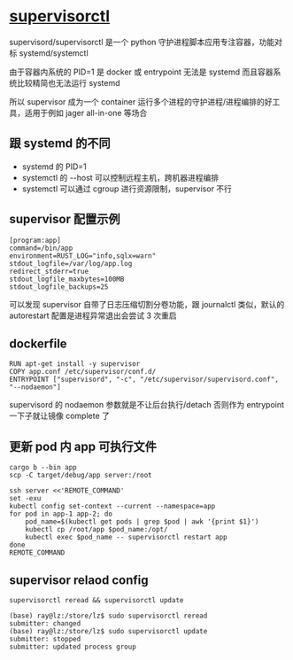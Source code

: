 # [supervisorctl](/2022/06/supervisorctl.md)

supervisord/supervisorctl 是一个 python 守护进程脚本应用专注容器，功能对标 systemd/systemctl

由于容器内系统的 PID=1 是 docker 或 entrypoint 无法是 systemd 而且容器系统比较精简也无法运行 systemd

所以 supervisor 成为一个 container 运行多个进程的守护进程/进程编排的好工具，适用于例如 jager all-in-one 等场合

## 跟 systemd 的不同

- systemd 的 PID=1
- systemctl 的 --host 可以控制远程主机，跨机器进程编排
- systemctl 可以通过 cgroup 进行资源限制，supervisor 不行

## supervisor 配置示例

```
[program:app]
command=/bin/app
environment=RUST_LOG="info,sqlx=warn"
stdout_logfile=/var/log/app.log
redirect_stderr=true
stdout_logfile_maxbytes=100MB
stdout_logfile_backups=25
```

可以发现 supervisor 自带了日志压缩切割分卷功能，跟 journalctl 类似，默认的 autorestart 配置是进程异常退出会尝试 3 次重启

## dockerfile

```
RUN apt-get install -y supervisor
COPY app.conf /etc/supervisor/conf.d/
ENTRYPOINT ["supervisord", "-c", "/etc/supervisor/supervisord.conf", "--nodaemon"]
```

supervisord 的 nodaemon 参数就是不让后台执行/detach 否则作为 entrypoint 一下子就让镜像 complete 了

## 更新 pod 内 app 可执行文件

```
cargo b --bin app
scp -C target/debug/app server:/root

ssh server <<'REMOTE_COMMAND'
set -exu
kubectl config set-context --current --namespace=app
for pod in app-1 app-2; do
    pod_name=$(kubectl get pods | grep $pod | awk '{print $1}')
    kubectl cp /root/app $pod_name:/opt/
    kubectl exec $pod_name -- supervisorctl restart app
done
REMOTE_COMMAND
```

## supervisor relaod config

```
supervisorctl reread && supervisorctl update

(base) ray@lz:/store/lz$ sudo supervisorctl reread
submitter: changed
(base) ray@lz:/store/lz$ sudo supervisorctl update
submitter: stopped
submitter: updated process group
```
